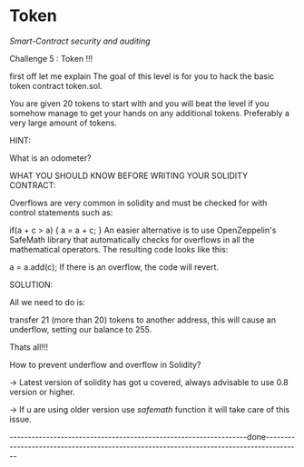 # Token

*Smart-Contract security and auditing* 

Challenge 5 : Token !!!


first off let me explain The goal of this level is for you to hack the basic token contract token.sol.

You are given 20 tokens to start with and you will beat the level if you somehow manage to get your hands on any additional tokens. Preferably a very large amount of tokens.

HINT:

What is an odometer?


WHAT YOU SHOULD KNOW BEFORE WRITING YOUR SOLIDITY CONTRACT:

Overflows are very common in solidity and must be checked for with control statements such as:

if(a + c > a) {
  a = a + c;
}
An easier alternative is to use OpenZeppelin's SafeMath library that automatically checks for overflows in all the mathematical operators. The resulting code looks like this:

a = a.add(c);
If there is an overflow, the code will revert.


SOLUTION:


All we need to do is:

transfer 21 (more than 20) tokens to another address,
this will cause an underflow, setting our balance to 255.

Thats all!!! 


How to prevent underflow and overflow in Solidity?
 
-> Latest version of solidity has got u covered, always 
     advisable to use 0.8 version or higher. 


-> If u are using older version use *safemath* function 
     it will take care of this issue.
     
     
-----------------------------------------------------------------done----------------------------------------------------------------------------------------
